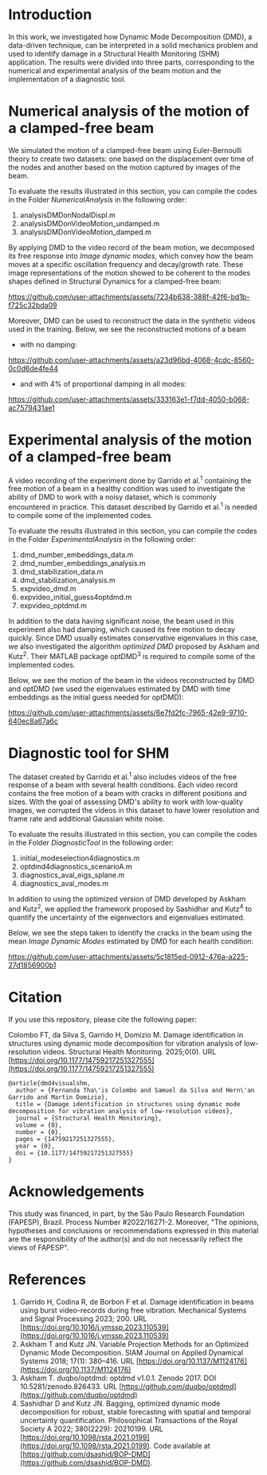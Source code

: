 # Introduction

In this work, we investigated how Dynamic Mode Decomposition (DMD), a data-driven technique, can be interpreted in a solid mechanics problem and used to identify damage in a Structural Health Monitoring (SHM) application. The results were divided into three parts, corresponding to the numerical and experimental analysis of the beam motion and the implementation of a diagnostic tool.

# Numerical analysis of the motion of a clamped-free beam

We simulated the motion of a clamped-free beam using Euler-Bernoulli theory to create two datasets: one based on the displacement over time of the nodes and another based on the motion captured by images of the beam.

To evaluate the results illustrated in this section, you can compile the codes in the Folder *NumericalAnalysis* in the following order:
1. analysisDMDonNodalDispl.m
2. analysisDMDonVideoMotion_undamped.m
3. analysisDMDonVideoMotion_damped.m

By applying DMD to the video record of the beam motion, we decomposed its free response into *Image dynamic modes*, which convey how the beam moves at a specific oscillation frequency and decay/growth rate. These image representations of the motion showed to be coherent to the modes shapes defined in Structural Dynamics for a clamped-free beam:

https://github.com/user-attachments/assets/7234b638-388f-42f6-bd1b-f725c32bda09

Moreover, DMD can be used to reconstruct the data in the synthetic videos used in the training. Below, we see the reconstructed motions of a beam 
- with no damping:  

https://github.com/user-attachments/assets/a23d96bd-4068-4cdc-8560-0c0d6de4fe44

- and with 4% of proportional damping in all modes:

https://github.com/user-attachments/assets/333163e1-f7dd-4050-b068-ac7579431ae1

# Experimental analysis of the motion of a clamped-free beam

A video recording of the experiment done by Garrido et al.<sup>1</sup> containing the free motion of a beam in a healthy condition was used to investigate the ability of DMD to work with a noisy dataset, which is commonly encountered in practice. This dataset described by Garrido et al.<sup>1</sup> is needed to compile some of the implemented codes.

To evaluate the results illustrated in this section, you can compile the codes in the Folder *ExperimentalAnalysis* in the following order:
1. dmd_number_embeddings_data.m
2. dmd_number_embeddings_analysis.m
3. dmd_stabilization_data.m
4. dmd_stabilization_analysis.m
5. expvideo_dmd.m
6. expvideo_initial_guess4optdmd.m
7. expvideo_optdmd.m

In addition to the data having significant noise, the beam used in this experiment also had damping, which caused its free motion to decay quickly. Since DMD usually estimates conservative eigenvalues in this case, we also investigated the algorithm *optimized DMD* proposed by Askham and Kutz<sup>2</sup>. Their MATLAB package optDMD<sup>3</sup> is required to compile some of the implemented codes.

Below, we see the motion of the beam in the videos reconstructed by DMD and optDMD (we used the eigenvalues estimated by DMD with time embeddings as the initial guess needed for optDMD):

https://github.com/user-attachments/assets/6e7fd2fc-7965-42e9-9710-640ec8a67a6c

# Diagnostic tool for SHM

The dataset created by Garrido et al.<sup>1</sup> also includes videos of the free response of a beam with several health conditions. Each video record contains the free motion of a beam with cracks in different positions and sizes. With the goal of assessing DMD's ability to work with low-quality images, we corrupted the videos in this dataset to have lower resolution and frame rate and additional Gaussian white noise. 

To evaluate the results illustrated in this section, you can compile the codes in the Folder *DiagnosticTool* in the following order:
1. initial_modeselection4diagnostics.m
2. optdmd4diagnostics_scenarioA.m
3. diagnostics_aval_eigs_splane.m
4. diagnostics_aval_modes.m

In addition to using the optimized version of DMD developed by Askham and Kutz<sup>2</sup>, we applied the framework proposed by Sashidhar and Kutz<sup>4</sup> to quantify the uncertainty of the eigenvectors and eigenvalues estimated.

Below, we see the steps taken to identify the cracks in the beam using the mean *Image Dynamic Modes* estimated by DMD for each health condition:

https://github.com/user-attachments/assets/5c1815ed-0912-476a-a225-27d1856900b1

# Citation

If you use this repository, please cite the following paper:

Colombo FT, da Silva S, Garrido H, Domizio M. Damage identification in structures using dynamic mode decomposition for vibration analysis of low-resolution videos. Structural Health Monitoring. 2025;0(0). URL [https://doi.org/10.1177/14759217251327555](https://doi.org/10.1177/14759217251327555)

```
@article{dmd4visualshm,
  author = {Fernanda Tha\'is Colombo and Samuel da Silva and Hern\'an Garrido and Martin Domizio},
  title = {Damage identification in structures using dynamic mode decomposition for vibration analysis of low-resolution videos},
  journal = {Structural Health Monitoring},
  volume = {0},
  number = {0},
  pages = {14759217251327555},
  year = {0},
  doi = {10.1177/14759217251327555}
}
```

# Acknowledgements

This study was financed, in part, by the São Paulo Research Foundation (FAPESP), Brazil. Process Number #2022/16271-2. Moreover, "The opinions, hypotheses and conclusions or recommendations expressed in this material are the responsibility of the author(s) and do not necessarily reflect the views of FAPESP".

# References

1. Garrido H, Codina R, de Borbon F et al. Damage identification in beams using burst video-records during free vibration. Mechanical Systems and Signal Processing 2023; 200. URL [https://doi.org/10.1016/j.ymssp.2023.110539](https://doi.org/10.1016/j.ymssp.2023.110539)
2. Askham T and Kutz JN. Variable Projection Methods for an Optimized Dynamic Mode Decomposition. SIAM Journal on Applied Dynamical Systems 2018; 17(1): 380–416. URL [https://doi.org/10.1137/M1124176](https://doi.org/10.1137/M1124176)
3. Askham T. duqbo/optdmd: optdmd v1.0.1. Zenodo 2017. DOI 10.5281/zenodo.826433. URL  [https://github.com/duqbo/optdmd](https://github.com/duqbo/optdmd)
4. Sashidhar D and Kutz JN. Bagging, optimized dynamic mode decomposition for robust, stable forecasting with spatial and temporal uncertainty quantification. Philosophical Transactions of the Royal Society A 2022; 380(2229): 20210199. URL [https://doi.org/10.1098/rsta.2021.0199](https://doi.org/10.1098/rsta.2021.0199). Code available at [https://github.com/dsashid/BOP-DMD](https://github.com/dsashid/BOP-DMD).

